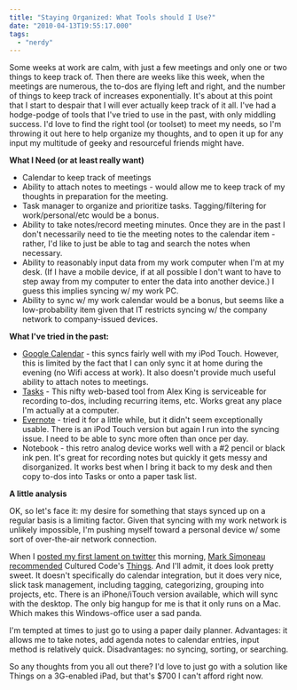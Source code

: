 ```yaml
---
title: "Staying Organized: What Tools should I Use?"
date: "2010-04-13T19:55:17.000"
tags: 
  - "nerdy"
---
```


Some weeks at work are calm, with just a few meetings and only one or two things to keep track of. Then there are weeks like this week, when the meetings are numerous, the to-dos are flying left and right, and the number of things to keep track of increases exponentially. It's about at this point that I start to despair that I will ever actually keep track of it all. I've had a hodge-podge of tools that I've tried to use in the past, with only middling success. I'd love to find the right tool (or toolset) to meet my needs, so I'm throwing it out here to help organize my thoughts, and to open it up for any input my multitude of geeky and resourceful friends might have.

**What I Need (or at least really want)**

- Calendar to keep track of meetings
- Ability to attach notes to meetings - would allow me to keep track of my thoughts in preparation for the meeting.
- Task manager to organize and prioritize tasks. Tagging/filtering for work/personal/etc would be a bonus.
- Ability to take notes/record meeting minutes. Once they are in the past I don't necessarily need to tie the meeting notes to the calendar item - rather, I'd like to just be able to tag and search the notes when necessary.
- Ability to reasonably input data from my work computer when I'm at my desk. (If I have a mobile device, if at all possible I don't want to have to step away from my computer to enter the data into another device.) I guess this implies syncing w/ my work PC.
- Ability to sync w/ my work calendar would be a bonus, but seems like a low-probability item given that IT restricts syncing w/ the company network to company-issued devices.

**What I've tried in the past:**

- [Google Calendar](https://www.google.com/calendar/) - this syncs fairly well with my iPod Touch. However, this is limited by the fact that I can only sync it at home during the evening (no Wifi access at work). It also doesn't provide much useful ability to attach notes to meetings.
- [Tasks](http://crowdfavorite.com/tasks/) - This nifty web-based tool from Alex King is serviceable for recording to-dos, including recurring items, etc. Works great any place I'm actually at a computer.
- [Evernote](http://www.evernote.com) - tried it for a little while, but it didn't seem exceptionally usable. There is an iPod Touch version but again I run into the syncing issue. I need to be able to sync more often than once per day.
- Notebook - this retro analog device works well with a #2 pencil or black ink pen. It's great for recording notes but quickly it gets messy and disorganized. It works best when I bring it back to my desk and then copy to-dos into Tasks or onto a paper task list.

**A little analysis**

OK, so let's face it: my desire for something that stays synced up on a regular basis is a limiting factor. Given that syncing with my work network is unlikely impossible, I'm pushing myself toward a personal device w/ some sort of over-the-air network connection.

When I [posted my first lament on twitter](http://twitter.com/cjhubbs/status/12104844648) this morning, [Mark Simoneau](http://www.thesimoneaus.com) [recommended](http://twitter.com/marksim/statuses/12110036794) Cultured Code's [Things](http://culturedcode.com/things/). And I'll admit, it does look pretty sweet. It doesn't specifically do calendar integration, but it does very nice, slick task management, including tagging, categorizing, grouping into projects, etc. There is an iPhone/iTouch version available, which will sync with the desktop. The only big hangup for me is that it only runs on a Mac. Which makes this Windows-office user a sad panda.

I'm tempted at times to just go to using a paper daily planner. Advantages: it allows me to take notes, add agenda notes to calendar entries, input method is relatively quick. Disadvantages: no syncing, sorting, or searching.

So any thoughts from you all out there? I'd love to just go with a solution like Things on a 3G-enabled iPad, but that's $700 I can't afford right now.
